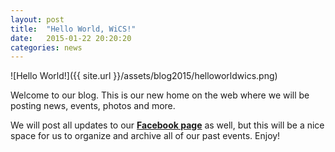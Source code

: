 ```yaml
---
layout: post
title:  "Hello World, WiCS!"
date:   2015-01-22 20:20:20
categories: news
---
```


![Hello World!]({{ site.url }}/assets/blog2015/helloworldwics.png)

Welcome to our blog. This is our new home on the web where we will be posting news, events, photos and more.

We will post all updates to our [**Facebook page**][fblink] as well, but this will be a nice space for us to organize and archive all of our past events. Enjoy!

[fblink]:	https://www.facebook.com/CUWICS
